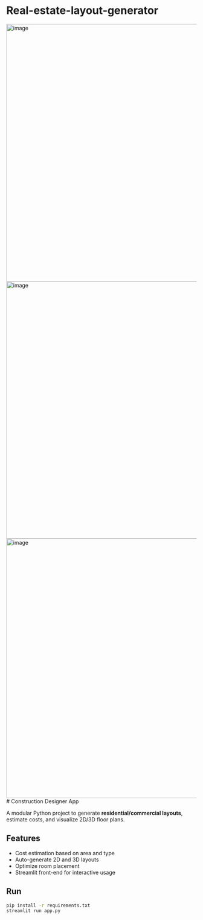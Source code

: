 # Real-estate-layout-generator

<img width="682" height="680" alt="image" src="https://github.com/user-attachments/assets/c9b3838a-74b2-452a-86f3-cd0fdc279186" />
<img width="681" height="680" alt="image" src="https://github.com/user-attachments/assets/8d292379-8d8e-486e-91d0-f15a038de59d" />
<img width="638" height="686" alt="image" src="https://github.com/user-attachments/assets/41df4921-b5dc-4db5-9397-edc359f09beb" />
# Construction Designer App

A modular Python project to generate **residential/commercial layouts**, estimate costs, and visualize 2D/3D floor plans.

## Features
- Cost estimation based on area and type
- Auto-generate 2D and 3D layouts
- Optimize room placement
- Streamlit front-end for interactive usage

## Run
```bash
pip install -r requirements.txt
streamlit run app.py
